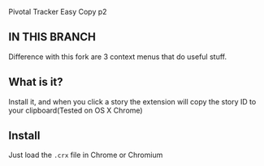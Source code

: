 Pivotal Tracker Easy Copy p2

## IN THIS BRANCH
Difference with this fork are 3 context menus that do useful stuff.

## What is it?
Install it, and when you click a story the extension will copy the story ID to your clipboard(Tested on OS X Chrome)

## Install
Just load the `.crx` file in Chrome or Chromium
